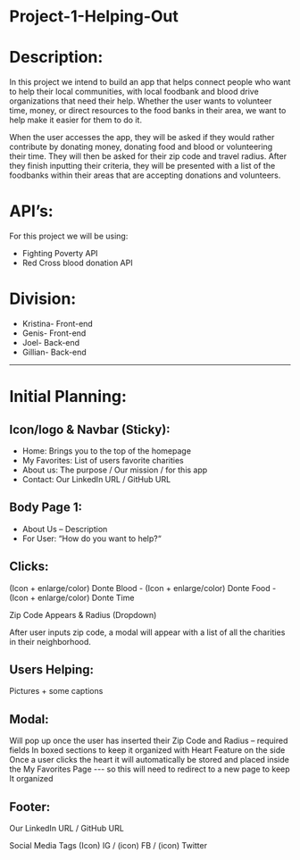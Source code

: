 # Project-1-Helping-Out

# Description:
In this project we intend to build an app that helps connect people who want to help their local communities, with local foodbank and blood drive organizations that need their help. Whether the user wants to volunteer time, money, or direct resources to the food banks in their area, we want to help make it easier for them to do it.

When the user accesses the app, they will be asked if they would rather contribute by donating money, donating food and blood or volunteering their time. They will then be asked for their zip code and travel radius. After they finish inputting their criteria, they will be presented with a list of the foodbanks within their areas that are accepting donations and volunteers.

# API’s:
For this project we will be using: 
- Fighting Poverty API
- Red Cross blood donation API

# Division:
- Kristina- Front-end 
- Genis- Front-end
- Joel- Back-end
- Gillian- Back-end

----------------------------------------------------

# Initial Planning: 


## Icon/logo & Navbar (Sticky):
- Home: Brings you to the top of the homepage
- My Favorites: List of users favorite charities 
- About us: The purpose / Our mission / for this app
- Contact: Our LinkedIn URL / GitHub URL


## Body Page 1:
- About Us – Description 
- For User: “How do you want to help?“

## Clicks: 

(Icon + enlarge/color) Donte Blood - (Icon + enlarge/color) Donte Food -(Icon + enlarge/color) Donte Time

Zip Code Appears & Radius (Dropdown)

After user inputs zip code, a modal will appear with a list of all the charities in their neighborhood.

## Users Helping:
Pictures + some captions 

## Modal:
Will pop up once the user has inserted their Zip Code and Radius – required fields
In boxed sections to keep it organized with Heart Feature on the side
Once a user clicks the heart it will automatically be stored and placed inside the My Favorites Page --- so this will need to redirect to a new page to keep It organized 


## Footer:
Our LinkedIn URL / GitHub URL

Social Media Tags
(Icon) IG / (icon) FB / (icon) Twitter
